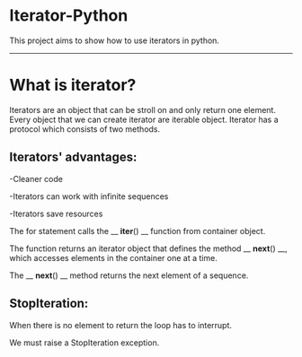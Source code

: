 # Iterator-Python

This project aims to show how to use iterators in python.

---

# What is iterator?

Iterators are an object that can be stroll on and only return one element.
Every object that we can create iterator are iterable object.
Iterator has a protocol which consists of two methods.

## Iterators' advantages:
  -Cleaner code
  
  -Iterators can work with infinite sequences
  
  -Iterators save resources

The for statement calls the __ __iter__() __ function from container object.

The function returns an iterator object that defines the method __ __next__() __,
which accesses elements in the container one at a time. 

The __ __next__() __ method returns the next element of a sequence. 

## StopIteration:
When there is no element to return the loop has to interrupt.

We must raise a StopIteration exception.
